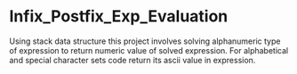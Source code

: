 # Infix_Postfix_Exp_Evaluation
Using stack data structure this project involves solving alphanumeric type of expression to return numeric value of solved expression.
For alphabetical and special character sets code return its ascii value in expression.
